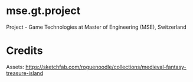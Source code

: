 # mse.gt.project
Project - Game Technologies at Master of Engineering (MSE), Switzerland

# Credits

Assets: https://sketchfab.com/roguenoodle/collections/medieval-fantasy-treasure-island
